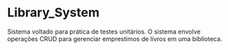 # Library_System
Sistema voltado para prática de testes unitários. O sistema envolve operações CRUD para gerenciar emprestimos de livros em uma biblioteca.

